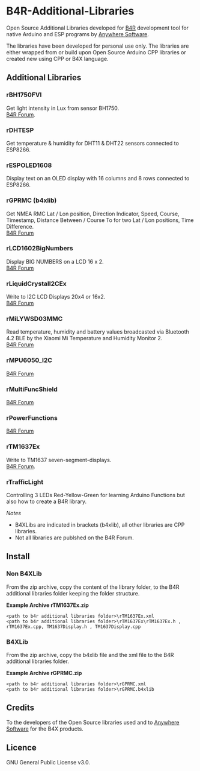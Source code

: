 # B4R-Additional-Libraries
Open Source Additional Libraries developed for [B4R](https://www.b4x.com/b4r.html) development tool for native Arduino and ESP programs by [Anywhere Software](https://www.b4x.com).

The libraries have been developed for personal use only.
The libraries are either wrapped from or build upon Open Source Arduino CPP libraries or created new using CPP or B4X language.

## Additional Libraries

### rBH1750FVI
Get light intensity in Lux from sensor BH1750.  
[B4R Forum](https://www.b4x.com/android/forum/threads/rbh1750fvi-digital-ambient-light-sensor.75663/).
### rDHTESP
Get temperature & humidity for DHT11 & DHT22 sensors connected to ESP8266.  
### rESPOLED1608
Display text on an OLED display with 16 columns and 8 rows connected to ESP8266.  
### rGPRMC (b4xlib)
Get NMEA RMC Lat / Lon position, Direction Indicator, Speed, Course, Timestamp, Distance Between / Course To for two Lat / Lon positions, Time Difference.  
[B4R Forum](https://www.b4x.com/android/forum/threads/rgprmc.132183/#post-834988)
### rLCD1602BigNumbers
Display BIG NUMBERS on a LCD 16 x 2.  
[B4R Forum](https://www.b4x.com/android/forum/threads/rlcd1602bignumbers-display-big-numbers.75745/)
### rLiquidCrystalI2CEx
Write to I2C LCD Displays 20x4 or 16x2.  
[B4R Forum](https://www.b4x.com/android/forum/threads/rliquidcrystali2cex.127742/)
### rMiLYWSD03MMC
Read temperature, humidity and battery values broadcasted via Bluetooth 4.2 BLE by the Xiaomi Mi Temperature and Humidity Monitor 2.  
[B4R Forum](https://www.b4x.com/android/forum/threads/rmilywsd03mmc-xiaomi-mi-temperature-humidity-monitor-2.131806/)
### rMPU6050_I2C
[B4R Forum](https://www.b4x.com/android/forum/threads/rmpu6050_i2c-motiontracking.76143/)
### rMultiFuncShield
[B4R Forum](https://www.b4x.com/android/forum/threads/rmultifuncshield-arduino-multi-function-shield.76003/)
### rPowerFunctions
[B4R Forum](https://www.b4x.com/android/forum/threads/lego-power-functions-ir-control.68464/)
### rTM1637Ex
Write to TM1637 seven-segment-displays.  
[B4R Forum](https://www.b4x.com/android/forum/threads/rtm1637ex.127739/).
### rTrafficLight
Controlling 3 LEDs Red-Yellow-Green for learning Arduino Functions but also how to create a B4R library.

_Notes_
* B4XLibs are indicated in brackets (b4xlib), all other libraries are CPP libraries.
* Not all libraries are publshed on the B4R Forum.

## Install
### Non B4XLib
From the zip archive, copy the content of the library folder, to the B4R additional libraries folder keeping the folder structure.

**Example Archive rTM1637Ex.zip**
```
<path to b4r additional libraries folder>\rTM1637Ex.xml
<path to b4r additional libraries folder>\rTM1637Ex\rTM1637Ex.h , rTM1637Ex.cpp, TM1637Display.h , TM1637Display.cpp 
```

### B4XLib
From the zip archive, copy the b4xlib file and the xml file to the B4R additional libraries folder.

**Example Archive rGPRMC.zip**
```
<path to b4r additional libraries folder>\rGPRMC.xml
<path to b4r additional libraries folder>\rGPRMC.b4xlib 
```
## Credits
To the developers of the Open Source libraries used and to [Anywhere Software](http://www.b4x..com) for the B4X products.

## Licence
GNU General Public License v3.0.
